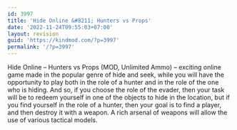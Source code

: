 ```yaml
---
id: 3997
title: 'Hide Online &#8211; Hunters vs Props'
date: '2022-11-24T09:55:03+07:00'
layout: revision
guid: 'https://kindmod.com/?p=3997'
permalink: '/?p=3997'
---
```


Hide Online – Hunters vs Props (MOD, Unlimited Ammo) – exciting online game made in the popular genre of hide and seek, while you will have the opportunity to play both in the role of a hunter and in the role of the one who is hiding. And so, if you choose the role of the evader, then your task will be to redeem yourself in one of the objects to hide in the location, but if you find yourself in the role of a hunter, then your goal is to find a player, and then destroy it with a weapon. A rich arsenal of weapons will allow the use of various tactical models.